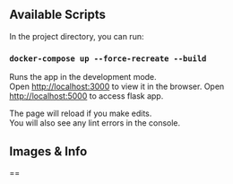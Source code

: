 ## Available Scripts
In the project directory, you can run:

### `docker-compose up --force-recreate --build`

Runs the app in the development mode.<br>
Open [http://localhost:3000](http://localhost:3000) to view it in the browser.
Open [http://localhost:5000](http://localhost:5000) to access flask app.

The page will reload if you make edits.<br>
You will also see any lint errors in the console.

## Images & Info

==